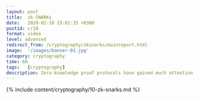 ```yaml
---
layout: post
title:  zk-SNARKs
date:   2020-02-10 15:01:35 +0300
postid: cr10
format: video
level: advanced
redirect_from: /cryptography/zksnarks/mainreport.html
image:  '/images/banner-01.jpg'
category: cryptography
time: 60
tags:   [cryptography]
description: Zero-knowledge proof protocols have gained much attention in the past decade, due to the popularity of cryptocurrencies.
---
```


{% include content/cryptography/10-zk-snarks.md %}
